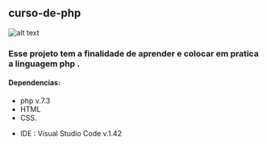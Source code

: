## curso-de-php
![alt text](http://pngimg.com/uploads/php/php_PNG45.png )
### Esse projeto tem a finalidade de aprender e colocar em pratica a linguagem php .

#### Dependencias: 
* php v.7.3
* HTML 
* CSS.
- IDE : Visual Studio Code v.1.42
